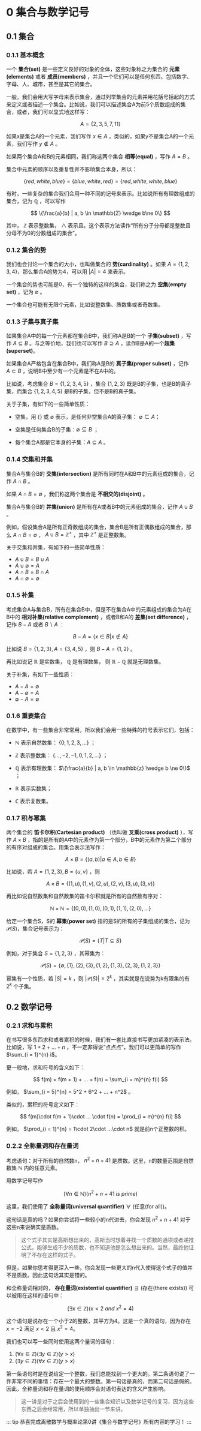 # 0 集合与数学记号

## 0.1 集合

### 0.1.1 基本概念

一个 **集合(set)** 是一些定义良好的对象的全体，这些对象称之为集合的 **元素(elements)** 或者 **成员(members)** ，并且一个它们可以是任何东西，包括数字、字母、人、城市，甚至是其它的集合。

一般，我们会用大写字母来表示集合，通过列举集合的元素并用花括号括起的方式来定义或者描述一个集合。比如说，我们可以描述集合A为前5个质数组成的集合，或者，我们可以显式地这样写：

$$
A = \{2, 3, 5, 7, 11\}
$$

如果x是集合A的一个元素，我们写作 $x \in A$ ，类似的，如果y不是集合A的一个元素，我们写作 $y \not\in A$ 。

如果两个集合A和B的元素相同，我们称这两个集合 **相等(equal)** ，写作 $A = B$ 。

集合中元素的顺序以及重复性并不影响集合本身，所以：

$$
\{red, white, blue\} = \{blue, white, red\} = \{red, white, white, blue\}
$$

有时，一些复杂的集合我们会用一种不同的记号来表示。比如说所有有理数组成的集合，记为 $\mathbb{Q}$ ，可以写作

$$
\{\frac{a}{b} | a, b \in \mathbb{Z} \wedge b\ne 0\}
$$

其中， $\mathbb{Z}$ 表示整数集， $\wedge$ 表示且。这个表示方法读作“所有分子分母都是整数且分母不为0的分数组成的集合”。

### 0.1.2 集合的势

我们也会讨论一个集合的大小，也叫做集合的 **势(cardinality)** 。如果 $A = \{1, 2, 3, 4\}$，那么集合A的势为4，可以用 $|A| = 4$ 来表示。

一个集合的势也可能是0，有一个独特的这样的集合，我们称之为 **空集(empty set)** ，记为 $\emptyset$ 。

一个集合也可能有无限个元素，比如说整数集、质数集或者奇数集。

### 0.1.3 子集与真子集

如果集合A中的每一个元素都在集合B中，我们称A是B的一个 **子集(subset)** ，写作 $A \subseteq B$ 。与之等价地，我们也可以写作 $B \supseteq A$ ，读作B是A的一个**超集(superset)**。

如果集合A严格包含在集合B中，我们称A是B的 **真子集(proper subset)** ，记作 $A \subset B$ ，说明B中至少有一个元素是不在A中的。

比如说，考虑集合 $B = \{1, 2, 3, 4, 5\}$ ，集合 $\{1, 2, 3\}$ 既是B的子集，也是B的真子集，而集合 $\{1, 2, 3, 4, 5\}$ 是B的子集，但不是B的真子集。

关于子集，有如下的一些简单性质：
- 空集，用 $\{\}$ 或 $\emptyset$ 表示，是任何非空集合A的真子集： $\emptyset \subset A$；

- 空集是任何集合B的子集：$\emptyset \subseteq B$ ；

- 每个集合A都是它本身的子集：$A \subseteq A$ 。

### 0.1.4 交集和并集

集合A与集合B的 **交集(intersection)** 是所有同时在A和B中的元素组成的集合，记作 $A \cap B$ 。

如果 $A\cap B = \emptyset$ ，我们称这两个集合是 **不相交的(disjoint)** 。

集合A与集合B的 **并集(union)** 是所有在A或者B中的元素组成的集合，记作 $A \cup B$ 。

例如，假设集合A是所有正奇数组成的集合，集合B是所有正偶数组成的集合，那么 $A \cap B = \emptyset$ ， $A \cup B = \mathbb{Z}^{+}$ ，其中 $\mathbb{Z}^{+}$ 是正整数集。

关于交集和并集，有如下的一些简单性质：

- $A \cup B = B \cup A$
- $A \cup \emptyset = A$
- $A \cap B = B \cap A$
- $A \cap \emptyset = \emptyset$

### 0.1.5 补集

考虑集合A与集合B，所有在集合B中，但是不在集合A中的元素组成的集合为A在B中的 **相对补集(relative complement)** ，或者B和A的 **差集(set difference)** ，记作 $B - A$ 或者 $B \backslash A$ ： 

$$
B - A = \{x \in B | x \not\in A\}
$$

比如说 $B = \{1, 2, 3\}, A =\{3, 4, 5\}$ ，则 $B - A = \{1, 2\}$ 。

再比如说记 $\mathbb{R}$ 是实数集， $\mathbb{Q}$ 是有理数集， 则 $\mathbb{R} - \mathbb{Q}$ 就是无理数集。

关于补集，有如下一些性质：

- $A - A = \emptyset$
- $A - \emptyset = A$
- $\emptyset - A = \emptyset$

### 0.1.6 重要集合

在数学中，有一些集合非常常用，所以我们会用一些特殊的符号表示它们，包括：
- $\mathbb{N}$ 表示自然数集： $\{0, 1, 2, 3, ...\}$ ；

- $\mathbb{Z}$ 表示整数集： $\{..., -2, -1, 0, 1, 2, ...\}$ ；

- $\mathbb{Q}$ 表示有理数集： $\{\frac{a}{b} | a, b \in \mathbb{z} \wedge b \ne 0\}$ ；

- $\mathbb{R}$ 表示实数集；

- $\mathbb{C}$ 表示复数集。

### 0.1.7 积与幂集

两个集合的 **笛卡尔积(Cartesian product)** （也叫做 **叉乘(cross product)** ），写作 $A \times B$ ，指的是所有的A中的元素作为第一个部分，B中的元素作为第二个部分的有序对组成的集合。用集合表示法写作：

$$
A\times B = \{(a, b) | a \in A, b\in B\}
$$

比如说，若 $A = \{1, 2, 3\}, B = \{u, v\}$ ，则

$$
A\times B = \{(1, u), (1, v), (2, u), (2, v), (3, u), (3, v)\}
$$

再比如说自然数集和自然数集的笛卡尔积就是所有的自然数有序对：

$$
\mathbb{N}\times\mathbb{N}=\{(0, 0), (1, 0), (0, 1), (1, 1), (2, 0), ...\}
$$

给定一个集合S，S的 **幂集(power set)** 指的是S的所有的子集组成的集合，记为 $\mathcal{P}(S)$，集合记号表示为：

$$
\mathcal{P}(S) = \{T | T \subseteq S\}
$$

例如，对于集合 $S = \{1, 2, 3\}$ ，其幂集为：

$$
\mathcal{P}(S) = \{\emptyset, \{1\}, \{2\}, \{3\}, \{1, 2\}, \{1, 3\}, \{2, 3\}, \{1, 2, 3\}\}
$$

幂集有一个性质，若 $|S| = k$ ，则 $|\mathcal{P}(S)| = 2^k$ ，其实就是在说势为k有限集的有 $2^k$ 个子集。

## 0.2 数学记号

### 0.2.1 求和与累积

在书写很多东西求和或者累积的时候，我们有一套比直接书写更加紧凑的表示法。比如说，写 $1 + 2 + ... + n$ ，不一定非得说“点点点”，我们可以更简单的写作 $\sum_{i = 1}^{n} i$。

更一般地，求和符号的含义如下：

$$
f(m) + f(m + 1) + ... + f(n) = \sum_{i = m}^{n} f(i)
$$

例如， $\sum_{i = 5}^{n} = 5^2 + 6^2 + ... + n^2$ 。

类似的，累积的符号定义如下：

$$
f(m)\cdot f(m + 1)\cdot ... \cdot f(n) = \prod_{i = m}^{n} f(i)
$$

例如， $\prod_{i = 1}^{n} = 1\cdot 2\cdot ...\cdot n$ 就是前n个正整数的积。

### 0.2.2 全称量词和存在量词

考虑语句：对于所有的自然数n， $n^2 + n + 41$ 是质数。这里，n的数量范围是自然数集 $\mathbb{N}$ 内的任意元素。

用数学记号写作

$$
(\forall n \in \mathbb{N})(n^2 + n + 41\ is\ prime)
$$

这里，我们使用了 **全称量词(universal quantifier)** $\forall$ (任意(for all))。

这句话是真的吗？如果你尝试将一些较小的n代进去，你会发现 $n^2 + n + 41$ 对于这些n来说确实是质数。

> 这个式子其实是高斯想出来的，高斯当时想着寻找一个质数的通项或者递推公式，能够生成不少的质数，也不知道他是怎么想出来的。当然，最终他证明了不存在这样的式子。

但是，如果你思考得更深入一些，你会发现一些更大的n代入使得这个式子的值并不是质数。因此这句话其实是错的。

和全称量词相对的， **存在量词(existential quantifier)** $\exists$ (存在(there exists)) 可以被用在这样的语句中： 

$$
(\exists x \in \mathbb{Z})(x < 2\ and\ x^2 = 4)
$$

这个语句是说存在一个小于2的整数，其平方为4。这是一个真的语句，因为存在 $x = -2$ 满足 $x < 2$ 且 $x^2 = 4$。

我们也可以写一些同时使用这两个量词的语句：

1. $(\forall x \in \mathbb{Z})(\exists y \in \mathbb{Z})(y > x)$
2. $(\exists y \in \mathbb{Z})(\forall x \in \mathbb{Z})(y > x)$

第一条语句时是在说给定一个整数，我们总能找到一个更大的。第二条语句说了一件非常不同的事情：存在一个最大的整数。第一句话是真的，而第二句话是假的。因此，全称量词和存在量词的使用顺序会对语句表达的含义产生影响。

> 这一讲是对于之后会使用到的一些集合知识以及数学记号的复习，因为这些东西之后会经常用，所以单独抽出一节来讲。

::: tip
恭喜完成离散数学与概率论第0讲《集合与数学记号》所有内容的学习！
:::
